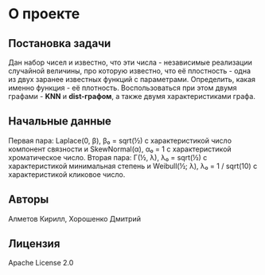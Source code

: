 # О проекте
## Постановка задачи
Дан набор чисел и известно, что эти числа - независимые реализации случайной величины, про которую известно, что её плостность - одна из двух заранее известных функций с параметрами. Определить, какая именно функция - её плотность. Воспользоваться при этом двумя графами - **KNN** и **dist-графом**, а также двумя характеристиками графа. 
## Начальные данные
Первая пара: Laplace(0, β), β₀ = sqrt(½) с характеристикой число компонент связности и SkewNormal(α), α₀ = 1 с характеристикой хроматическое число. Вторая пара: Γ(½, λ), λ₀ = sqrt(½) с характеристикой минимальная степень и Weibull(½; λ), λ₀ = 1 / sqrt(10) с характеристикой кликовое число.
## Авторы
Алметов Кирилл, Хорошенко Дмитрий
## Лицензия
Apache License 2.0
